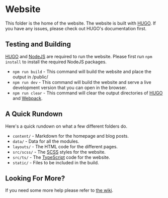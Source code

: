 [wiki]: https://github.com/ComplianceTweaks/ComplianceTweaks/wiki
[hugo]: https://gohugo.io/
[node]: https://nodejs.org/
[webpack]: https://webpack.js.org/
[sass]: https://sass-lang.com/
[typescript]: https://www.typescriptlang.org/

# Website
This folder is the home of the website. The website is built with [HUGO][hugo]. If you have any issues, please check out HUGO's documentation first.

## Testing and Building
[HUGO][hugo] and [NodeJS][node] are required to run the website. Please first run `npm install` to install the required NodeJS packages.

- `npm run build` - This command will build the website and place the output in /public/
- `npm run dev` - This command will build the website and serve a live development version that you can open in the browser.
- `npm run clear` - This command will clear the output directories of [HUGO][hugo] and [Webpack][webpack].

## A Quick Rundown
Here's a quick rundown on what a few different folders do.

- `content/` - Markdown for the homepage and blog posts.
- `data/` - Data for all the modules.
- `layouts/` - The HTML code for the different pages.
- `src/scss/` - The [SCSS][sass] styles for the website.
- `src/ts/` - The [TypeScript][typescript] code for the website.
- `static/` - Files to be included in the build.

## Looking For More?
If you need some more help please refer to [the wiki][wiki].